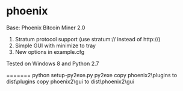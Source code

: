 phoenix
=======

Base: Phoenix Bitcoin Miner 2.0

1. Stratum protocol support (use stratum:// instead of http://)
2. Simple GUI with minimize to tray
3. New options in example.cfg

Tested on Windows 8 and Python 2.7

=======
python setup-py2exe.py py2exe
copy phoenix2\plugins to dist\plugins
copy phoenix2\gui to dist\phoenix2\gui
